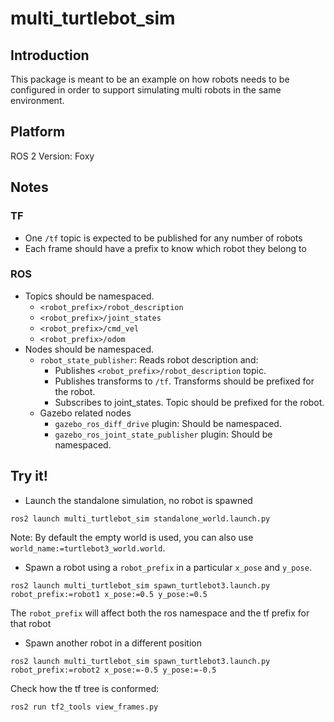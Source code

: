 # multi_turtlebot_sim

## Introduction

This package is meant to be an example on how robots needs to be configured in order to support simulating multi robots in the same environment.

## Platform
ROS 2 Version: Foxy

## Notes

### TF
 - One `/tf` topic is expected to be published for any number of robots
 - Each frame should have a prefix to know which robot they belong to

### ROS
 - Topics should be namespaced.
   - `<robot_prefix>/robot_description`
   - `<robot_prefix>/joint_states`
   - `<robot_prefix>/cmd_vel`
   - `<robot_prefix>/odom`
 - Nodes should be namespaced.
   - `robot_state_publisher`: Reads robot description and:
      - Publishes `<robot_prefix>/robot_description` topic.
      - Publishes transforms to `/tf`. Transforms should be prefixed for the robot.
      - Subscribes to joint_states. Topic should be prefixed for the robot.
   - Gazebo related nodes
      - `gazebo_ros_diff_drive` plugin: Should be namespaced.
      - `gazebo_ros_joint_state_publisher` plugin: Should be namespaced.


## Try it!

- Launch the standalone simulation, no robot is spawned
```
ros2 launch multi_turtlebot_sim standalone_world.launch.py
```

Note: By default the empty world is used, you can also use `world_name:=turtlebot3_world.world`.

- Spawn a robot using a `robot_prefix` in a particular `x_pose` and `y_pose`.
```
ros2 launch multi_turtlebot_sim spawn_turtlebot3.launch.py robot_prefix:=robot1 x_pose:=0.5 y_pose:=0.5
```
The `robot_prefix` will affect both the ros namespace and the tf prefix for that robot

- Spawn another robot in a different position

```
ros2 launch multi_turtlebot_sim spawn_turtlebot3.launch.py robot_prefix:=robot2 x_pose:=-0.5 y_pose:=-0.5
```

Check how the tf tree is conformed:
```
ros2 run tf2_tools view_frames.py
```
